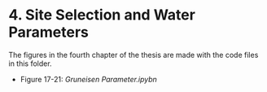 # 4. Site Selection and Water Parameters

The figures in the fourth chapter of the thesis are made with the code files in this folder. 

* Figure 17-21: *Gruneisen Parameter.ipybn*

